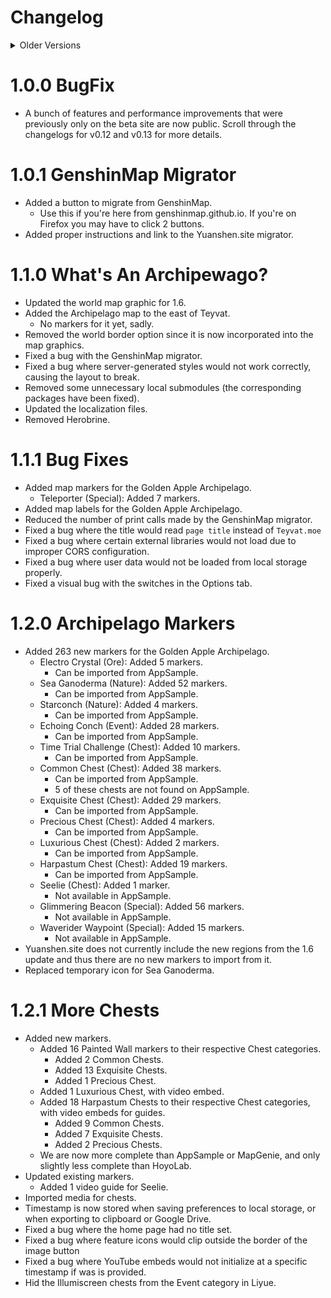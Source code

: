 # Changelog

<details>
<summary>Older Versions</summary>
<br>

# 0.2.0 React Rework

First major release of the rework, featuring a new interface developed in React.

-   Most resource types unavailable as markers currently.

# 0.2.1

-   Renamed Plants/Animals because the label was too long.
-   Added exporters for revised and legacy data.
-   Fixed bug where local storage data was being stored improperly.
-   Added data for Shrines.

# 0.2.2

-   Fixed issue with exporter switching latitude and longitude.

# 0.3.0 Localization Support

-   Implemented localization support for interface and all features and routes.
-   Marking now displays the timestamp on the popup.
-   Revised editor popup to a form.
-   Various bug fixes I think.
-   Feature data:
    -   @Lapis256: Added Mondstadt and Liyue Statues of the Seven.
    -   @MasterEric: Added Wei, and stubs for Geo Sigils and Crates.
    -   @MasterEric: Imported most chest data from Yuanshen.site.

# 0.4.0 Summary Tab

-   Added 'respawn' parameter to feature data JSON to track respawn time.
-   Added new Summary subtab under the About tab.
    -   This tab displays a progress bar for all features which are currently displayed and have at least one marker complete.
    -   It includes an options menu, allowing users to pan to a random uncompleted marker, clear all markers of the feature, or clear the markers which are expired (if the respawn time is configured for that feature).
-   Added missing localization for popups.

# 0.4.5 Data Importer

-   Reimplemented popups on routes.
-   Reworked the Preferences handling.
    -   Before this point I've been kinda dumb and making breaking changes to the data format without updating the vesrion, mostly assuming nobody uses the app. This updates locks in GenshinMap Data Version 1. Any future changes to the structure of the DEFAULT_MAP_PREFERENCES must now require updating DataImport.
-   Added new data importer. You can now transfer data by exporting a string and importing it.
-   Added legacy data importer. You can now transfer data from Yuanshen.site, including chest data!
    -   If you were using GenshinMap before the rework, press the Export Legacy Data button, copy that, then paste into the Import Legacy Data dialog.
-   Added data migration. If the data format used by the app has changed, it will be imported.
    -   If there is an error during this process, a value will be stored in local storage. Recovery functions can be added later as needed.
-   New features (currently empty):
    -   mondstadtLuminescentSpine
    -   liyueLuminescentSpine
    -   mondstadtCrystalCore
    -   liyueCrystalCore
    -   liyueBambooShoot
    -   liyueGoldenLoach
-   Renamed Wei to [Unusual Hilichurl](https://genshin.mihoyo.com/en/news/detail/6526).

# 0.4.10

-   Added world border graphic.
    -   The boundaries were drawn by hand so they may be slightly off, but not enough to matter.
    -   Added option to disable world border graphic.
-   Added world region labels for Mondstadt.
    -   Liyue labels in progress.
    -   Added option to disable world region labels.
-   Reworked the editor submission; the data is now put into your clipboard, and you have to paste it in.
    -   This is done to prevent a 411 error. There are limits to URL lengths but not to clipboard size (AFAIK).
-   Reworked translator rendering to allow simple, safe HTML from some keys.
-   Simplified the Help menu's text to include only one contribution link, and bolded it.
-   Re-enabled Wei (Mondstadt) in the Feature view.
-   Reworked the world map graphic generator to be much faster and create smaller images.
    -   Replaced the current world map graphic in `public/tiles`.
-   Added a WebP check to the Leaflet map, allowing for use of performant web images.
-   Added new world features (seeking contributions!):
    -   Magical Crystal Chunk (Mondstadt Ore)
    -   Magical Crystal Chunk (Liyue Ore)
    -   Loach Pearl (Liyue Nature)
    -   Bamboo Shoot (Liyue Nature)
-   Map contributions:
    -   @MasterEric: Added several Magical Crystal Chunk locations for Mondstadt and Liyue.
-   Fixed the Bishu Plain Liyue Statue of the Seven rendering off the map.
-   Fixed a bug where the Submit Editor Data form had missing text in the dropdowns.
-   Fixed bug where panning far enough could display parallel universes.
-   Fixed ESLint issues preventing the map from building.

# 0.5.0 Teleporters and Chest Data

-   Imported Liyue chest data from yuanshen.site, mostly manually.

-   Added region labels for Liyue.

-   Added new features:

    -   Viewpoints (Mondstadt Special)
    -   Viewpoints (Liyue Special)

-   Added markers and revised existing markers for various features:

    -   @MasterEric: Mondstadt Teleporters
    -   @MasterEric: Mondstadt Domains
    -   @MasterEric: Mondstadt Luxurious Chests (full review with descriptions)
    -   @MasterEric: Mondstadt Viewpoints
    -   @MasterEric: Liyue Teleporters
    -   @MasterEric: Liyue Domains
    -   @MasterEric: Liyue Viewpoints
    -   @MasterEric: Liyue Luxurious Chests (full review with descriptions)
    -   @WenshiTakahashi: Liyue Common Chest

-   Added various routes:

    -   @birth23: Liyue Artifact Route

-   Added pictures for various features:

    -   @MasterEric: Mondstadt Statues
    -   @MasterEric: Mondstadt Teleporters
    -   @MasterEric: Mondstadt Viewpoints
    -   @MasterEric: Liyue Statues
    -   @MasterEric: Liyue Teleporters
    -   @MasterEric: Liyue Viewpoints
    -   Genshin Impact Wiki: Mondstadt Domains
    -   Genshin Impact Wiki: Liyue Domains
    -   @MasterEric and bbs.mihoyo.com: Mondstadt Luxurious Chests
    -   @MasterEric and bbs.mihoyo.com: Liyue Luxurious Chests
    -   @WenshiTakahashi: Liyue Common Chest

-   Replaced all JPG images with PNGs.

-   Removed file extensions from popup images in data files; PNG or WebP will be selected accordingly.

-   Added WebP versions of all images for web performance.

    -   Sadly despite living in 2020 we still have to go in and add WebP handlers to every place images are referenced and include fallbacks and detection code, turning every image tag into a mess of spaghetti code.

-   Optimized all filter and comment images using PNGQuant for better web performance.

-   Fixed a bug where region labels could prevent clicking a marker.

# 0.5.1 v1.1 Markers

-   Added markers for all 5 world bosses and 3 weekly bosses.
-   Revised world border to add the Golden House.
-   Added new options to show/hide features or routes while the editor is enabled.
    -   Turn this on to hide clutter while mapping, and turn it off to use markers as a reference.
-   Fixed issue where route vertexes could not be dragged properly.
-   Added new features:
    -   Childe (Liyue Boss)
-   Added new markers and revised existing markers for the following features:
    -   @MasterEric: Unusual Hilichurl (Wei) Mondstadt (Credit to [DoubleSwrd](https://www.youtube.com/watch?v=Vs5IY1C0iwQ))
        -   Total of 7 markers
    -   @MasterEric: Unusual Hilichurl (Wei) Liyue (Credit to [DoubleSwrd](https://www.youtube.com/watch?v=Vs5IY1C0iwQ))
        -   Total of 12 markers
    -   @MasterEric: Loach Pearl (Liyue) (Credit to [Juzzex](https://www.youtube.com/watch?v=4orUPwiOuaM&t=23s))
        -   Total of 12 markers
    -   @MasterEric: Bamboo Shoot (Liyue) (Credit to [taka gg](https://www.youtube.com/watch?v=DSp3IC6lQDw))
        -   Total of 12 markers
-   Added new routes:
    -   @MasterEric: Loach Pearls (Liyue Nature)
    -   @MasterEric: Bamboo Shoots (Liyue Nature)
-   Added pictures for various features:
    -   @MasterEric and DoubleSwrd: Unusual Hilichurl (Wei) Mondstadt
    -   @MasterEric and DoubleSwrd: Unusual Hilichurl (Wei) Liyue
    -   @MasterEric: Loach Pearl (Liyue)

# 0.6.0 Redux Rework

-   Reworked state to use React Redux to improve major performance issues.
    -   The implementation might not be the best since this is my first project using it, but it's definitely a great learning experience.
    -   Seriously that was a big rework, it was like the code equivalent of your basement flooding and having to renovate the entire thing.
    -   But it's also the code equivalent of putting a sauna in your basement.
-   Reworked preferences handling to use Redux.
    -   This updates locks in GenshinMap Data Version 2. Previous versions must be migrated to this one; any future breaking changes (structural changes count, addition of new options does not since defaults will be loaded) require creating a new version.
    -   Users won't have to do anything, as migration can be done from local storage.
-   Images in the Feature and Route menus now use an intelligent Image component, with lazy loading and placeholder support, for improved page performance.
-   Moved attribution element so it is never hidden.
-   The Summary feature menu will now close when you click an option.
-   Marker background is no longer handled by a shadow. This makes markers that are closer together look cleaner (the markers don't overlap).
-   Fixed rendering of route arrows to be browser compatible.
-   Will no longer display feature/route categories that contain no elements.
-   Will redirect the user to a different feature/route category if they switch tabs or regions and the current category would be empty.
-   Revised existing markers:
    -   Removed 2 redundant Wei locations in Liyue (2 markers at same spot)

# 0.6.1 Meteorite Shards

-   Fixed localization not using the proper files.

-   Disabled service worker for now.

-   Memoized many components (as long as their inputs don't change, they don't need to be rerendered).

-   Added the new "Event" category for limited time event items.

-   Added schema validation to disallow duplicate markers.

-   Added respawn times for the following items:

    -   3 minutes = 180 seconds
        -   Anemo Hypostasis (Mondstadt Boss)
        -   Cryo Regisvine (Mondstadt Boss)
        -   Electro Hypostasis (Mondstadt Boss)
        -   Geo Hypostasis (Liyue Boss)
        -   Oceanid (Liyue Boss)
        -   Pyro Regisvine (Liyue Boss)
    -   12 hours = 43,200 seconds
        -   Unusual Hilichurl (Wei) (Liyue Monster)
        -   Unusual Hilichurl (Wei) (Mondstadt Monster)
    -   24 hours = 86,400 seconds
        -   Abyss Mage (Liyue Monster)
        -   Abyss Mage (Mondstadt Monster)
        -   Fatui Electro Cicin Mage (Liyue Monster)
        -   Fatui Electro Cicin Mage (Mondstadt Monster)
        -   Fatui Pyro Agent (Liyue Monster)
        -   Fatui Skirmisher (Liyue Monster)
        -   Fatui Skirmisher (Mondstadt Monster)
        -   Fowl (Liyue Nature)
        -   Fowl (Mondstadt Nature)
        -   Geovishap Hatchling (Liyue Monster)
        -   Hilichurl (Liyue Monster)
        -   Hilichurl (Mondstadt Monster)
        -   Hilichurl Shooter (Liyue Monster)
        -   Hilichurl Shooter (Mondstadt Monster)
        -   Mitachurl (Liyue Monster)
        -   Mitachurl (Mondstadt Monster)
        -   Raw Meat (Liyue Nature)
        -   Raw Meat (Mondstadt Nature)
        -   Ruin Guard (Liyue Monster)
        -   Ruin Guard (Mondstadt Monster)
        -   Ruin Hunter (Liyue Monster)
        -   Samachurl (Liyue Monster)
        -   Samachurl (Mondstadt Monster)
        -   Slime (Liyue Monster)
        -   Slime (Mondstadt Monster)
        -   Stonehide Lawachurl (Liyue Monster)
        -   Treasure Hoarder (Liyue Monster)
        -   Whopperflower (Liyue Monster)
        -   Whopperflower (Mondstadt Monster)
    -   48 hours = 172,800 seconds
        -   Bamboo Shoot (Liyue Nature)
        -   Calla Lily (Mondstadt Nature)
        -   Cecilia (Mondstadt Nature)
        -   Dandelion Seed (Mondstadt Nature)
        -   Electro Crystal (Liyue Ore)
        -   Electro Crystal (Mondstadt Ore)
        -   Flaming Flower Stamen (Liyue Nature)
        -   Flaming Flower Stamen (Mondstadt Nature)
        -   Glaze Lily (Liyue Nature)
        -   Horsetail (Liyue Nature)
        -   Jueyun Chili (Liyue Nature)
        -   Loach Pearl (Liyue Nature)
        -   Lotus Head (Liyue Nature)
        -   Mist Flower Corolla (Liyue Nature)
        -   Mist Flower Corolla (Mondstadt Nature)
        -   Noctilucous Jade (Liyue Ore)
        -   Philanemo Mushroom (Mondstadt Nature)
        -   Qingxin (Liyue Nature)
        -   Silk Flower (Liyue Nature)
        -   Small Lamp Grass (Mondstadt Nature)
        -   Snapdragon (Liyue Nature)
        -   Snapdragon (Mondstadt Nature)
        -   Starconch (Liyue Nature)
        -   Valberry (Mondstadt Nature)
        -   Violetgrass (Liyue Nature)
        -   White Iron Chunk (Liyue Ore)
        -   White Iron Chunk (Mondstadt Ore)
        -   Windwheel Aster (Mondstadt Nature)
        -   Wolfhook (Mondstadt Nature)
    -   72 hours = 259,200 seconds
        -   Crystal Chunk (Liyue Ore)
        -   Crystal Chunk (Mondstadt Ore)
        -   Magical Crystal Chunk (Liyue Ore)
        -   Magical Crystal Chunk (Mondstadt Ore)

-   Added new features:

    -   @MasterEric: Meteorite Shards (Mondstadt Event) (41 total markers) (Credit to Shukaaa and Lyralei13 on Reddit for locations)
    -   @MasterEric: Meteorite Shards (Liyue Event) (77 total markers) (Credit to Shukaaa and Lyralei13 on Reddit for locations)

-   Added new routes:

    -   @MasterEric: Meteorite Shards (Mondstadt Event) (2 total routes)
    -   @MasterEric: Meteorite Shards (Liyue Event) (4 total routes)

-   Added images for features:
    -   @MasterEric: Wolfhook (Mondstadt Nature) (30 total images)
    -   @MasterEric: Meteorite Shards (Mondstadt Event) (41 total images)
    -   @MasterEric: Meteorite Shards (Liyue Event) (77 total images)

# 0.6.2

-   Fixed major bug where site would not load for new users.
-   Fixed duplicate markers for the following features:
    -   Challenges (Liyue)
    -   Seelies (Liyue)

# 0.7.0 Imgur Uploader

-   Added image uploader to Editor tool.
    -   The Image field takes a URL; you can also click or drag to upload an image; this will post the image on Imgur and insert the URL.
-   Reworked interface to be responsive for mobile devices.
    -   Added media queries to rearrange the layout for mobile devices, and tested in Chrome and Firefox using the Device Toolbar / Responsive Design Mode. If you have any suggestions or improvements to improve layout on smaller devices (rearranging the interface based on screen size is an option), please submit an issue.
-   Added header with logo to the controls view.

# 0.7.1

-   Fixed a bug with the rendering of markers.
-   Performance and security improvements.
    -   Tested the page with the following tools and implemented changes as suggested:
        -   Chrome Lighthouse (<https://developers.google.com/web/tools/lighthouse>)
        -   Mozilla Observatory (<https://observatory.mozilla.org/>)
        -   SecurityHeaders.com (<https://securityheaders.com/>)
        -   <https://www.whatismyip.org/website-reviewer/>
    -   Added several alt tags to images.
    -   Added Content Security policy header to prevent XSS attacks.

# 0.8.0 YouTube Embed Support

-   Rename Image in Editor to Media.
    -   This triggered a breaking change to how editor data was stored, triggering a Preferences version update to GM_003.
    -   Added migration for GM_003.
-   Added support for YouTube embeds in popups.
    -   By using a YouTube URL instead of an image, you can display a tutorial video instead of a picture.
-   Added a language override to the Options menu, defaulting to whatever your browser reports.
-   Added a hover tooltip explaining the Media field.
-   Redid localization.
    -   Localization services are now hosted through POEditor.
    -   Reorganized the i18n keys.
    -   Rewrote the i18n `README.md` file to match the changes to the i18n file.
-   Fixed a bug where dropdown selectors would display a console error.
-   Added validation for popup Media.
-   Added an additional region for Dragonspine internally, currently hidden.
    -   For ease of browsing, features and routes in Dragonspine will be in their own region.
-   With this update, the repository will be switching the displayed branch for users from gh-pages-legacy to gh-pages, as it is considered feature complete for the purposes of early testing.

# 0.8.1

-   Fixed a bug where the Region tabs were not visible.
-   Fixed a bug where all languages displayed as English.
-   Fixed a bug where embeds would not load due to the content security policy.
-   Fixed a bug where popups would not render at the correct width.

# 0.8.2

-   Added region tab buttons to the small screen view.
-   Added media for the following features:
    -   @MasterEric: Anemoculus
        -   Video guides for most markers by Jasilo
        -   Screenshots for remaining markers by @MasterEric
    -   @MasterEric: Geoculus
        -   Video guides for all markers by: Jasilo, Ultima Kira, Jonooit, dslockhart, HardcoreTeam
    -   @MasterEric: Statues (Mondstadt)
        -   Screenshots by @MasterEric had bad URLs.
    -   @MasterEric: Shrines (Liyue)
        -   Existing images weren't being referenced.
-   Markers now always appear above the world border and region labels.
-   Fixed a bug where the Region tabs were not visible on larger resolutions.
-   Fixed a bug which caused the legacy importer to not load data properly, or to crash the app.
-   Fixed a bug where the page would not update the export dialog until the page is refreshed.
-   Fixed a bug where the Language dropdown would display as blank rather than the current language.

# 0.8.3 French and Russian

-   Added translations for French and Russian. Thanks to the following POEditor users for contributing:
    -   French: Joshua, kevin, Lapis128.256
    -   Russian: iDevi, Rin, Juila, SnK
-   [Legacy site has been rehosted and is available here.](https://genshinmap.github.io/legacy)
    -   It is highly recommended that you simply report any issues you have, rather than sticking with the "legacy" site, which will NOT receive any maintenance or new markers.
-   Added error status messages to the import popups to help users diagnose issues more easily.
-   Fixed a bug which caused the clipboard to not be populated on Google Chrome when submitting editor data.
-   Fixed a bug where Editor field performance would dip if the user had a lot of markers.
-   Fixed a bug where importing legacy data containing invalid keys would break completely. Now, the invalid keys will be ignored.
-   Fixed a bug where browsers which did not support Object.fromEntries would crash.

# 0.8.4

-   Improved mapping for features
    -   @MasterEric: Added titles to most of the 1800 or so markers that were missing them (only ids, but allows for easy identification).
    -   @MasterEric: Mapped Magical Crystal Chunks (Mondstadt) with 18 total locations, with screenshots.
    -   @MasterEric: Mapped 3 Common Chest (Mondstadt) locations, with screenshots.
    -   @MasterEric: Mapped 2 Exquisite Chest (Mondstadt) locations, with screenshots.
    -   @MasterEric: Mapped 1 Dandy (Liyue) location, with screenshot.
    -   @MasterEric: Removed 1 offscreen marker from Whopperflower (Liyue).
    -   @crisrufo: Mapped 1 Common Chest (Mondstadt).
    -   @specklet: Mapped 16 + 1 Common Chest (Mondstadt) locations, with screenshots.
    -   @sgtoutlaw: Mapped 1 Fatui Skirmisher (Liyue) with screenshot.
    -   @sgtoutlaw: Mapped 2 Whopperflower (Liyue).
    -   @1Devi: Mapped 1 Precious Chest (Liyue) with screenshot.
    -   @FilthyCrimeBoi: Mapped 75 Raw Meat (Mondstadt) locations.
    -   @Makishimu120: Mapped 1 Common Chest (Liyue) with screenshot.
-   Removed first issue message as it was just kinda annoying.
-   Renamed Wei to Unusual Hilichurl, and updated its icon.
-   Added app version display at the top of the options menu. Pulls from package.json.
-   Added some icons for upcoming types for 1.2, courtesy of HoneyHunterWorld.
-   Developed make_media_local.py script to make importing markers easier.
-   New localization strings:
    -   options-subtitle-format: Displays the application version at the top of the options menu.
-   Removed legacy site from subpath (as added in v0.8.3) because I couldn't get it working alongside the new one.
-   Fixed a bug where CSP prevented manifest.json from loading on Chrome.
-   Fixed all instances of Hilichurl to read Hilichurl instead (only 1 'L').
    -   This required a data storage migration.
-   Fixed a bug where Editor GitHub submissions did not include the Editor label.
-   Fixed a bug with a missing translation key.

## 0.8.5 has been skipped and relevant feature mapping locations were added in 0.9.0.

# 0.9.0 Dragonspine and Map Rework and Indonesian

-   Displayed region for Dragonspine.
    -   Once 1.2 releases on December 23rd, submissions for Dragonspine (any feature in any category, preferably with screenshots) will be accepted and greatly appreciated.
-   Added preliminary map graphic for Dragonspine, coming in version 1.2.
    -   Source: <https://genshin.mihoyo.com/en/news/detail/7398>
    -   This map will be updated once the full update releases.
-   Added full Indonesian translation for interface, as provided by dogeregod via the POEditor project.
-   Revamped the core map rendering.
    -   Users can now zoom closer while using less bandwidth on map graphics.
        -   This feature involves auto-scaling tiles at higher zoom levels, but that was being done anyway.
    -   Updated react-leaflet and react-leaflet-markercluster to version 3.
-   Mapped 126 total feature markers:
    -   @MasterEric: Mapped 1 Precious Chest (Liyue Chest) location, with screenshot.
    -   @MasterEric: Mapped 2 Magical Crystal Chunk (Liyue Ore) locations, with screenshots.
    -   @MasterEric: Mapped 5 Crystal Chunk (Liyue Ore) locations, with screenshots.
    -   @sgtoutlaw: Mapped 4 Apple (Mondstadt Nature) locations, with screenshots.
    -   @sgtoutlaw: Mapped 4 Berry (Mondstadt Nature) locations.
    -   @sgtoutlaw: Mapped 1 Bird Egg (Mondstadt Nature) locations.
    -   @sgtoutlaw: Mapped 5 Matsusake (Mondstadt Nature) locations.
    -   @sgtoutlaw: Mapped 22 Mint (Mondstadt Nature) locations.
    -   @sgtoutlaw: Mapped 26 Pinecone (Mondstadt Nature) locations.
    -   @sgtoutlaw: Mapped 13 Sunsettia (Mondstadt Nature) locations.
    -   @sgtoutlaw: Mapped 29 Sweet Flower (Mondstadt Nature) locations.
    -   @Venryn: Mapped 3 Common Chest (Liyue Chest) locations, with screenshots.
    -   @Tatsugi: Mapped 1 Exquisite Chest (Liyue Chest) locations, with screenshots.
    -   @birth23: Mapped 9 Geo Sigil (Liyue Chest) locations, with screenshots.
    -   @Makushimu120: Mapped 1 Crate (Liyue Chest) location, with screenshot.
-   Renamed Matsusake to Matsu**t**ake.
    -   This required a data storage migration to GM_005.
-   Disabled the following features. The data will remain, and can be re-enabled if there is a rerun.
    -   (In the event we want to reduce the space the app takes, we can archive the comment images to another project and re-add them later.)
    -   Meteorite Shards (Mondstadt Event)
    -   Meteorite Shards (Liyue Event)
-   Invalid feature data now only displays a warning in the console, rather than crashing the app.
-   The Marker IDs will now be used if a popup specifies no title.
    -   Removed marker IDs from ~1800 markers where it was added manually in v0.8.4.
-   Added new icons for the following features, courtesy of Honey Hunter World
    -   Sunsettia
    -   Bamboo Shoot
    -   Butterfly Wings
    -   Magical Crystal Chunk
    -   Plaustrite Shard (UPCOMING)
    -   Sweet Flower
-   Note that the next major update will not be 1.0, but 0.10.0.

# 0.9.1: Material UI Rework and Code Cleanup

-   Added an option to display marked feature progress in the Summary tab even when they are hidden on the map.
-   If marked feature progress is displayed in the Summary tab when the feature is hidden on the map, there is now an option to Show that feature in the menu, where the 'Hide Feature' option was.
-   Added new localization strings:
    map-summary-menu-show-feature: Label for the option to display marked feature progress in the Summary tab even when they are hidden on the map.
-   Replaced many UI components with Material UI (with help from @inform880)
    -   Added an internal Theme.
    -   Replaced text boxes and text fields in the Editor view and popups.
    -   Replaced buttons in Options menu.
    -   Replaced switches in the Options menu.
-   Restructured code to use absolute file paths for imports, and rearranged directory structure.
-   Improved JavaDocs for many files.
-   Removed extraneous packages:
    -   @react-hook/media-query
    -   form-data
    -   gh-pages
    -   localized-strings
    -   react-leaflet-draw
    -   react-placeholder
    -   redux-thunk
    -   salesman.js
    -   react-switch

# 0.9.2: Error Handling, Continued Material UI Rework

-   Added a new page which displays when the page experiences a crash, allowing users to submit a crash report to GitHub.
-   Replaced dropdowns and sliders with Material UI equivalents.
-   Reworked map to fix the editor after the changes in v0.9.0.
-   @inform880: Replaced import, export, and clear data popups, as well as submit and clear editor data popups, with Material UI modals.
-   Reworked the following areas to use Material UI styling, layouts, and components:
    -   @inform880: Import Data Popup
    -   @inform880: Export Data Popup
    -   @inform880: Clear Data Popup
    -   @inform880: Submit Editor Data Popup
    -   @inform880: Clear Editor Data Popup
    -   @MasterEric: Options Tab
    -   @MasterEric: Help Tab
    -   @MasterEric: Editor Help Tab
    -   @MasterEric: Editor Tab
-   Added new localization strings:
    -   popup-import-hint: Placeholder text on the input box in the Import Data popup.
    -   error-handler-flavor: <https://www.youtube.com/watch?v=2EwbLyG5nQI>
    -   error-handler-message: The message on the Error screen informing the user the app has crashed.
    -   error-handler-instruction: The message on the Error screen instructing the user to submit the crash report to GitHub.
    -   error-handler-submit: Submit to GitHub button
    -   editor-media-url-label: Label for text box for Media URL in Editor tab.
    -   editor-media-url-help: Help text for text box for Media URL in Editor tab.
    -   editor-title-label: Label for the text box for Popup Title in the Editor tab.
    -   editor-content-label: Label for the text box for Popup Content in the Editor tab.
    -   editor-delete-tooltip: Tooltip for the Delete button on markers and routes.
    -   editor-highlight-tooltip: Tooltip for the Highlight button on markers and routes.
-   Removed localization strings:
    -   editor-elements-media
    -   editor-elements-media-placeholder
    -   editor-elements-media-tooltip
    -   editor-elements-title
    -   editor-elements-title-placeholder
    -   editor-elements-content
    -   editor-elements-content-placeholder
-   Removed extraneous packages
    -   @material-ui/styles (included in @material-ui/core)
    -   react-leaflet-editable
    -   react-select-oss
    -   reactjs-popup
    -   rc-slider

# 0.9.3: Dragonspine

-   Updated map graphics using assets extracted from Genshin Impact v1.2.
-   Revised the world border to accomodate Dragonspine.
-   Reworked marker icons.
    -   Improved several existing marker icons to increase image quality.
    -   Added new marker icons for certain elements.
-   Editor controls now display 'Cancel' while drawing is active.
    -   Also displays a 'Done' button while drawing routes.
-   Added 6 new region labels for Dragonspine.
    -   Tagged all labels with a region name, will eventually add a feature to filter them.
-   Added the following markers:
    -   @MasterEric: Mapped 1 Teleporter (Mondstadt) location, with screenshot.
    -   @MasterEric: Mapped 10 Teleporter (Dragonspine) locations, with screenshots.
    -   @MasterEric: Mapped 1 Domain (Dragonspine) location, with screenshot.
    -   @MasterEric: Mapped 1 Statue of the Seven (Dragonspine) location, with screenshot.
-   Reworked the following areas to use Material UI styling, layouts, and components:
    -   @MasterEric: Summary Tab
    -   @MasterEric: Controls Tabs
    -   @MasterEric: Editor Controls
-   Added new localization strings:
    -   map-editor-done-tooltip: Tooltip which displays when hovering over the 'Done' button in the map controls on the left.
    -   map-editor-cancel-tooltip: Tooltip which displays when hovering over the 'Cancel' button in the map controls on the left.
    -   map-editor-marker-tooltip: Tooltip which displays when hovering over the 'Marker' button in the map controls on the left.
    -   map-editor-route-tooltip: Tooltip which displays when hovering over the 'Route' button in the map controls on the left.
-   Reworked editor data in localization; existing localization for these elements will be invalidated:
    -   map-editor-help-content-a: Text which displays in the Editor Help menu.
    -   map-editor-help-content-b: Text which displays in the Editor Help menu.
    -   map-editor-help-content-c: Text which displays in the Editor Help menu.
    -   map-editor-help-content-d: Text which displays in the Editor Help menu.
    -   map-editor-help-content-e: Text which displays in the Editor Help menu.
    -   map-editor-help-content-f: Text which displays in the Editor Help menu.
-   Fixed a bug where routes could not be deleted.
-   Fixed a bug where clicking the editor controls would pass through to click the map, causing accidental marker and route placement.
-   Fixed a bug where editor controls would not clean up incomplete routes after cancelling.

# 0.9.4 Crimson Agate

-   Added the following markers:
    -   @MasterEric and @maciejpk: Mapped 79 Crimson Agate, 58 of which have a screenshot or video.
-   The following feature types now display by default to new users:
    -   Crimson Agate (Dragonspine)
    -   Domains (Dragonspine)
    -   Teleporters (Dragonspine)
    -   Statues of the Seven (Dragonspine)
-   Tweaked a Dragonspine teleporter to be more accurate.
-   Fixed a bug where progress bars in the Summary tab were always displaying 0%.

# 0.9.5 Tab Rework and Bug Fixes

-   Redid Map Controls tabs to use icons with tooltips, rather than text.
    -   This should help display on smaller screens and in languages with longer text.
-   Moved the Help and Summary subtabs into their own tabs, then removed the About tab.
    -   This should make navigating easier.
-   Redid region buttons to use CSS styling rather than images.
    -   Uses element vector images created by /u/SnooDogs3804 on Reddit.
    -   This replaces 64 PNG images with 8 SVGs!
-   Updated language strings from POEditor, including partial translations for Japanese and German
    -   Strings are still missing for new strings, or outdated for others (mainly the Editor Tab help text). Please contribute if you can!
-   Fixed a bug where `Mt. Aozang` was misspelled as `Mt. Aiozag`.
-   Fixed a bug where the North Qingyun Peak teleporter had the wrong position.
-   Fixed a bug where many Crimson Agate images would not display (wrong image format).
-   Fixed a bug where invisible region tabs blocked clicking the map.
-   Fixed a bug where the animation on region tabs would not play when the map controls closed.
-   Fixed a bug where switching language would cause buttons to not update language until interacted with.
-   Fixed a bug where switching languages would not cause Feature and Route buttons to update.

# 0.9.6 Map Clustering Rework, Material UI Cleanup

-   Redid several UI elements to use Material UI for styling.
    -   Redid open/close banner to use CSS and SVG icons instead of ugly PNGs.
    -   Redid main controls panel to use Material UI for styling.
    -   Redid Region button container (on the left).
    -   The only element of the UI not using Material styling is the Category buttons.
-   Redid the "small mode" close and region buttons to use the new UI elements.
-   Marker clusters now display other other marker types.
-   Marker clusters now display individual markers on click, at any zoom level.
-   Marker graphics have been revamped to use SVGs in all cases.
-   Markers now recluster when zooming in.
-   Markers now decluster to their original positions, rather than a generic circle.
-   Fixed a bug where markers listed in the editor Elements tab would start at the 0th index.
-   Fixed a bug where popup titles and content would display as `[object Object]`

# [ALPHA] 0.10.0 Marker Data Format Rework

-   Marker data is now stored in a new format which will make the importing of new features easier.
    -   TODO: Old completion data currently is not migrated, it's just sitting hidden in the user's data. Add functionality to migrate by IDs.
    -   Some markers are still being stored in the old format.
-   Popups for features stored in the new format now display a switch to enable/disable completed status, as an alternative to double clicking the marker.
-   Migrated the following features to the new marker data format:
    -   Andrius (Mondstadt): Migrated 1 marker.
    -   Anemo Hypostasis (Mondstadt): Migrated 1 marker.
    -   Anemoculus (Mondstadt): Migrated 65 markers, and added import IDs for Yuanshen.site.
    -   Apple (Mondstadt): Migrated 4 markers, and added import IDs for Yuanshen.site.
    -   Childe (Liyue): Migrated 1 marker.
    -   Crimson Agate (Dragonspine): Migrated 79 markers, and added import IDs for Yuanshen.site. (This took absurdly long.)
    -   Cryo Regisvine (Mondstadt): Migrated 1 marker.
    -   Domain (Dragonspine): Migrated 1 marker.
    -   Domain (Liyue): Migrated 8 markers.
    -   Domain (Mondstadt): Migrated 8 markers.
    -   Dvalin (Mondstadt): Migrated 1 marker.
    -   Electro Hypostasis (Mondstadt): Migrated 1 marker.
    -   Geo Hypostasis (Liyue): Migrated 1 marker.
    -   Geoculus (Mondstadt): Migrated 131 markers, and added import IDs for Yuanshen.site.
    -   Oceanid (Liyue): Migrated 1 marker.
    -   Pyro Regisvine (Liyue): Migrated 1 marker.
    -   Statue (Dragonspine): Migrated 1 marker.
    -   Statue (Liyue): Migrated 5 markers.
    -   Statue (Mondstadt): Migrated 4 markers.
    -   Teleporter (Dragonspine): Migrated 10 markers.
    -   Teleporter (Liyue): Migrated 40 markers.
    -   Teleporter (Mondstadt): Migrated 22 markers.
    -   Viewpoint (Liyue): Migrated 17 markers.
    -   Viewpoint (Mondstadt): Migrated 10 markers.
-   Added new markers:
    -   Yuanshen.site: Imported 8 Apple (Mondstadt) locations.
    -   Yuanshen.site: Imported 14 Chilled Meat (Dragonspine) locations.
    -   Yuanshen.site: Imported 2 Crimson Agate (Dragonspine) locations (1 addition, 1 correction).
-   Modified data on popups:
    -   Yuanshen.site: Imported 80 Crimson Agate (Dragonspine) Chinese descriptions.
    -   Crimson Agate (Dragonspine): All markers now have text descriptions, YouTube embeds, and AppSample IDs (for future importing attempts).
-   Added a Close button to popups.
-   Removed the "Export Legacy Data" button.
-   Localization key modifications:
    -   New keys:
        -   map-popup-completed-label: Displayed on the popup next to the completed status switch.
        -   options-import-yuanshen: Displayed next to the button for "Import from Yuanshen.site" (previously Import Legacy Data)
        -   options-export-data: Import Data, previously "options-export-new"
        -   options-import-data: Export Data, previously "options-import-new"
        -   popup-import-data-content: Popup content when importing data.
        -   popup-import-yuanshen-content: Popup content when importing Yuanshen.site data.
    -   Removed keys:
        -   options-export-old
        -   options-import-old
        -   options-export-new
        -   options-import-new
        -   popup-import-old-content
        -   popup-import-new-content
-   Completed markers now display with a green highlight to distinguish them when opacity is 1.

# [ALPHA] 0.10.1 Yuanshen Import and Debug View

-   Added new map Debug view, which can be enabled in the Options. Currently only displays the coordinates at the cursor but more info can be implemented in the future.
-   Added a new description field for features and routes. This is a one or two sentence explanation of the feature or route.
    -   Like attribution, this will appear in the interface later at some point.
-   Created some new scripts to help with the process of importing data from Yuanshen.site.
-   Migrated 737 markers from the following features to the new marker data format:
    -   Abyss Mage (Liyue): Migrated 34 markers and added Yuanshen.site import IDs.
    -   Abyss Mage (Mondstadt): Migrated 7 markers and added Yuanshen.site import IDs.
    -   Berry (Mondstadt): Migrated 4 markers and added Yuanshen.site import IDs.
    -   Bamboo Shoot (Liyue): Migrated 12 markers and added Yuanshen.site import IDs.
    -   Crystal Chunk (Mondstadt): Migrated 46 markers and added Yuanshen.site import IDs.
    -   Fatui Electro Cicin Mage (Liyue): Migrated 10 markers and added Yuanshen.site import IDs.
    -   Magical Crystal Chunk (Mondstadt): Migrated 18 markers and added Yuanshen.site import IDs.
    -   Meteorite Shard (Liyue): Migrated 77 markers (NO YUANSHEN.SITE IDS).
    -   Meteorite Shard (Mondstadt): Migrated 41 markers (NO YUANSHEN.SITE IDS).
    -   Shrine (Liyue): Migrated 10 markers and added Yuanshen.site import IDs.
    -   Shrine (Mondstadt): Migrated 10 markers and added Yuanshen.site import IDs.
    -   White Iron Chunk (Mondstadt): Migrated 64 markers and added Yuanshen.site import IDs.
    -   Bird Egg (Mondstadt): Migrated 1 markers and added Yuanshen.site import IDs.
    -   Calla Lily (Mondstadt): Migrated 40 markers and added Yuanshen.site import IDs.
    -   Fatui Electro Cicin Mage (Liyue): Migrated 10 markers and added Yuanshen.site import IDs.
    -   Fatui Pyro Agent (Liyue): Migrated 8 markers and added Yuanshen.site import IDs.
    -   Fatui Skirmisher (Liyue): Migrated 21 markers and added Yuanshen.site import IDs.
    -   Geovishap Hatchling (Liyue): Migrated 15 markers and added Yuanshen.site import IDs.
    -   Ruin Guard (Liyue): Migrated 15 markers and added Yuanshen.site import IDs.
    -   Ruin Hunter (Liyue): Migrated 5 markers and added Yuanshen.site import IDs.
    -   Samachurl (Liyue): Migrated 1 marker and added Yuanshen.site import IDs.
    -   Slime (Liyue): Migrated 177 markers and added Yuanshen.site import IDs.
    -   Treasure Hoarder (Liyue): Migrated 53 markers and added Yuanshen.site import IDs.
    -   Unusual Hilichurl (Liyue): Migrated 10 markers and added Yuanshen.site import IDs.
    -   Whopperflower (Liyue): Migrated 48 markers and added Yuanshen.site import IDs.
-   Added 220 new markers:
    -   Yuanshen.site: Whopperflower (Liyue): Imported 12 locations.
    -   Yuanshen.site: Treasure Hoarder (Liyue): Imported 1 location.
    -   Yuanshen.site: Samachurl (Liyue): Imported 47 locations.
    -   Yuanshen.site: Slime (Liyue): Imported 3 locations
    -   Yuanshen.site: Abyss Mage (Dragonspine): Imported 4 location.
    -   Yuanshen.site: Abyss Mage (Liyue): Imported 1 location.
    -   Yuanshen.site: Abyss Mage (Mondstadt): Imported 1 location.
    -   Yuanshen.site: Bamboo Shoot (Liyue): Imported 8 locations.
    -   Yuanshen.site: Berry (Mondstadt): Imported 47 locations.
    -   Yuanshen.site: Bird Egg (Liyue): Imported 11 location.
    -   Yuanshen.site: Bird Egg (Mondstadt): Imported 2 location.
    -   Yuanshen.site: Calla Lily (Mondstadt): Imported 11 locations.
    -   Yuanshen.site: Fatui Skirmisher (Liyue): Imported 4 locations.
    -   Yuanshen.site: Geovishap Hatchling (Liyue): Imported 18 locations.
    -   Yuanshen.site: Samachurl (Liyue): Imported 47 locations.
    -   Yuanshen.site: White Iron Chunk (Mondstadt): Imported 3 locations.
-   Hid the following markers due to lack of data. Feel free to help if you can!
    -   Iron Chunk (Mondstadt)
    -   Iron Chunk (Liyue)
    -   Bird Egg (Liyue)
-   Localization of features:
    -   @MasterEric: Added 148 English descriptions to features.
    -   @alkmaar: Translated 31 Mondstadt features to Russian.
    -   @Likanion: Translated 27 Mondstadt nature features to Russian.
    -   @MasterEric: Copied Russian translations to 57 features.
-   Localization key changes:
    -   New keys:
        -   popup-export-data-content: The content of the "Export Data" box. Moved from `popup-export-new-content`.
        -   options-display-debug: Whether to display the Debug view.
        -   debug-title: The "DEBUG" text at the top of the Debug view.
        -   respawn-259200: Localized display for respawning 'every 3 days'. Will be used in a future interface.
        -   respawn-176800: Localized display for respawning 'every 2 days'. Will be used in a future interface.
        -   respawn-86400: Localized display for respawning 'every day'. Will be used in a future interface.
        -   respawn-43200: Localized display for respawning 'every 12 hours'. Will be used in a future interface.
        -   respawn-180: Localized display for respawning 'after 3 minutes'. Will be used in a future interface.
        -   respawn-boss: Localized display for respawning 'on monday at 4 am'. Will be used in a future interface.
        -   respawn-none: Localized display for respawning 'never'. Will be used in a future interface.
    -   Removed keys:
        -   popup-export-old-content
        -   popup-export-new-content
-   Markers can now be cleared while the Editor is enabled.
-   Fixed a bug where new version markers could not be double clicked to mark as completed.
-   Fixed several bugs with rendering of clustered markers.

# [ALPHA] 0.10.2 Permalinks, Notifications, and Imports

-   Added functionality to navigate to a marker via permalink.
-   Added a button to popups to copy the permalink.
-   Made the Completed switch smaller using an icon/tooltip to make space for the permalink button.
-   Added functionality to display notifications/toasts to the user.
-   Adjusted clustering on many markers.
-   Migrated 1,495 markers.
    -   Cecilia (Mondatadt): Migrated 37 markers, and added Yuanshen.site import IDs.
    -   Cor Lapis (Liyue): Migrated 104 markers, and added Yuanshen.site import IDs.
    -   Crystal Chunk (Liyue): Migrated 127 markers, and added Yuanshen.site import IDs.
    -   Dandelion Seed (Mondstadt): Migrated 47 markers, and added Yuanshen.site import IDs.
    -   Electro Crystal (Liyue): Migrated 5 markers, and added Yuanshen.site import IDs.
    -   Fatui Electro Cicin Mage (Mondstadt): Migrated 4 markers, and added Yuanshen.site import IDs.
    -   Fatui Skirmisher (Mondstadt): Migrated 5 markers, and added Yuanshen.site import IDs.
    -   Fish (Liyue): Migrated 9 markers, and added Yuanshen.site import IDs.
    -   Flaming Flower Stamen (Liyue): Migrated 4 markers, and added Yuanshen.site import IDs.
    -   Flaming Flower Stamen (Mondstadt): Migrated 12 markers, and added Yuanshen.site import IDs.
    -   Fowl (Liyue): Migrated 6 markers, and added Yuanshen.site import IDs.
    -   Fowl (Mondstadt): Migrated 9 markers, and added Yuanshen.site import IDs.
    -   Glaze Lily (Liyue): Migrated 35 markers, and added Yuanshen.site import IDs.
    -   Horsetail (Liyue): Migrated 25 markers, and added Yuanshen.site import IDs.
    -   Jueyun Chili (Liyue): Migrated 43 markers, and added Yuanshen.site import IDs.
    -   Loach Pearl (Liyue): Migrated 11 markers, and added Yuanshen.site import IDs.
    -   Lotus Head (Liyue): Migrated 50 markers, and added Yuanshen.site import IDs.
    -   Magical Crystal Chunk (Liyue): Migrated 6 markers, and added Yuanshen.site import IDs.
    -   Mint (Mondstadt): Migrated 22 markers, and added Yuanshen.site import IDs.
    -   Mist Flower Corolla (Liyue): Migrated 8 markers, and added Yuanshen.site import IDs.
    -   Mist Flower Corolla (Mondstadt): Migrated 4 markers, and added Yuanshen.site import IDs.
    -   Mitachurl (Liyue): Migrated 59 markers, and added Yuanshen.site import IDs.
    -   Mitachurl (Mondstadt): Migrated 22 markers, and added Yuanshen.site import IDs.
    -   Noctilucous Jade (Liyue): Migrated 46 markers, and added Yuanshen.site import IDs.
    -   Philanemo Mushroom (Mondstadt): Migrated 49 markers, and added Yuanshen.site import IDs.
    -   Pinecone (Mondstadt): Migrated 27 markers, and added Yuanshen.site import IDs.
    -   Qingxin (Liyue): Migrated 17 markers, and added Yuanshen.site import IDs.
    -   Raw Meat (Liyue): Migrated 12 markers, and added Yuanshen.site import IDs.
    -   Raw Meat (Mondstadt): Migrated 93 markers, and added Yuanshen.site import IDs.
    -   Ruin Guard (Mondstadt): Migrated 6 markers, and added Yuanshen.site import IDs.
    -   Silk Flower (Liyue): Migrated 15 markers, and added Yuanshen.site import IDs.
    -   Small Lamp Grass (Mondstadt): Migrated 75 markers, and added Yuanshen.site import IDs.
    -   Snapdragon (Liyue): Migrated 6 markers, and added Yuanshen.site import IDs.
    -   Snapdragon (Mondstadt): Migrated 7 markers, and added Yuanshen.site import IDs.
    -   Starconch (Liyue): Migrated 69 markers, and added Yuanshen.site import IDs.
    -   Sunsettia (Mondstadt): Migrated 13 markers, and added Yuanshen.site import IDs.
    -   Sweet Flower (Mondstadt): Migrated 31 markers, and added Yuanshen.site import IDs.
    -   Unusual Hilichurl (Mondstadt): Migrated 6 markers, and added Yuanshen.site import IDs.
    -   Valberry (Mondstadt): Migrated 19 markers, and added Yuanshen.site import IDs.
    -   Violetgrass (Liyue): Migrated 121 markers, and added Yuanshen.site import IDs.
    -   White Iron Chunk (Liyue): Migrated 110 markers, and added Yuanshen.site import IDs.
    -   Whopperflower (Mondstadt): Migrated 21 markers, and added Yuanshen.site import IDs.
    -   Windwheel Aster (Mondstadt): Migrated 65 markers, and added Yuanshen.site import IDs.
    -   Wolfhook (Mondstadt): Migrated 33 markers, and added Yuanshen.site import IDs.
-   Imported 1,883 markers from Yuanshen.site:
    -   Apple (Liyue): Imported 5 new markers.
    -   Berry (Dragonspine): Imported 1 new markers.
    -   Berry (Liyue): Imported 18 new markers.
    -   Carrot (Mondstadt): Imported 45 new markers.
    -   Cor Lapis (Liyue): Imported 9 new markers.
    -   Crab (Liyue): Imported 26 new markers.
    -   Crab (Mondstadt): Imported 63 new markers.
    -   Crystal Core (Dragonspine): Imported 31 new markers.
    -   Crystal Core (Liyue): Imported 41 new markers.
    -   Crystal Core (Mondstadt): Imported 62 new markers.
    -   Dandelion Seed (Mondstadt): Imported 3 new markers.
    -   Fatui Electro Cicin Mage (Dragonspine): Imported 5 new markers.
    -   Fatui Pyro Agent (Mondstadt): Imported 5 new markers.
    -   Fatui Skirmisher (Dragonspine): Imported 19 new markers.
    -   Fatui Skirmisher (Mondstadt): Imported 8 new markers.
    -   Flaming Flower Stamen (Liyue): Imported 18 new markers.
    -   Flaming Flower Stamen (Mondstadt): Imported 23 new markers.
    -   Fowl (Liyue): Imported 33 new markers.
    -   Fowl (Mondstadt): Imported 127 new markers.
    -   Frog (Liyue): Imported 10 new markers.
    -   Frog (Mondstadt): Imported 19 new markers.
    -   Lizard Tail (Liyue): Imported 6 new markers.
    -   Lizard Tail (Mondstadt): Imported 10 new markers.
    -   Loach Pearl (Liyue): Imported 9 new markers.
    -   Lotus Head (Liyue): Imported 12 new markers.
    -   Luminescent Spine (Liyue): Imported 24 new markers.
    -   Luminescent Spine (Mondstadt): Imported 45 new markers.
    -   Magical Crystal Chunk (Liyue): Imported 19 new markers.
    -   Mint (Mondstadt): Imported 180 new markers.
    -   Mist Flower Corolla (Liyue): Imported 36 new markers.
    -   Mist Flower Corolla (Mondstadt): Imported 11 new markers.
    -   Mitachurl (Dragonspine): Imported 14 new markers.
    -   Mitachurl (Liyue): Imported 3 new markers.
    -   Mitachurl (Mondstadt): Imported 4 new markers.
    -   Mushroom (Liyue): Imported 7 new markers.
    -   Mushroom (Mondstadt): Imported 135 new markers.
    -   Pinecone (Liyue): Imported 11 new markers.
    -   Pinecone (Mondstadt): Imported 178 new markers.
    -   Qingxin (Liyue): Imported 65 new markers.
    -   Radish (Mondstadt): Imported 15 new markers.
    -   Raw Meat (Liyue): Imported 85 new markers.
    -   Raw Meat (Mondstadt): Imported 82 new markers.
    -   Ruin Grader (Dragonspine): Imported 1 new markers.
    -   Samachurl (Dragonspine): Imported 1 new markers.
    -   Samachurl (Mondstadt): Imported 18 new markers.
    -   Slime (Dragonspine): Imported 9 new markers.
    -   Slime (Mondstadt): Imported 120 new markers.
    -   Small Lamp Grass (Mondstadt): Imported 7 new markers.
    -   Snapdragon (Liyue): Imported 25 new markers.
    -   Snapdragon (Mondstadt): Imported 16 new markers.
    -   Starconch (Liyue): Imported 7 new markers.
    -   Sunsettia (Liyue): Imported 16 new markers.
    -   Sweet Flower (Liyue): Imported 10 new markers.
    -   Sweet Flower (Mondstadt): Imported 100 new markers.
    -   Violetgrass (Liyue): Imported 11 new markers.
    -   White Iron Chunk (Liyue): Imported 1 new markers.
    -   Whopperflower (Dragonspine): Imported 16 new markers.
    -   Whopperflower (Mondstadt): Imported 2 new markers.
    -   Windwheel Aster (Mondstadt): Imported 1 new markers.
-   Hid the following markers due to lack of data. Feel free to help if you can!
    -   Carrot (Liyue)
    -   Radish (Liyue)
-   Localization key changes:
    -   New keys:
        -   map-popup-copy-permalink-label: Tooltip on the button to copy a permalink in a marker popup.
        -   notification-permalink-fail-id: Notification which displays when navigating via permalink fails due to an unknown ID.
        -   notification-permalink-feature: Notification which displays when navigating to a feature via permalink.
        -   notification-permalink-route: Notification which displays when navigating to a route via permalink.
-   Fixed a bug where the Completed switch's status would not match the state of the marker.
-   Fixed a bug where navigating via permalink would not display the feature if it was currently hidden.
-   Fixed a bug where opening of a popup when the category has no completed markers would cause a crash.

# [ALPHA] 0.10.3 Chest Imports and Route Migration

-   The v0.10.0 versions have been notated as ALPHA versions. Marker data is not currently migrated from older versions of the map which use different IDs for markers. Please test them to ensure proper functionality but be aware that there may be issues if you use these versions to store progress.
-   Map Debug View now includes a text field. Pasting a partial or full marker ID here will locate and navigate to it on the map.
-   Help menu now displays a count of markers and routes in the first paragraph.
-   Fixed a bug causing routes to not render properly.
-   Redid the map graphics to undo an optimization which lowered overall quality at higher zoom levels.
-   Fixed an issue where the map seams were visible on higher zoom levels.
-   JSON files (including I18N and features) have been replaced with JSONC files.
    -   JSONC is a format which is a variant of JSON, which allows for single-line and multi-line comments.
    -   Added a Webpack loader to handle converting these JSONC files to JSON objects.
-   Disabled features due to lack of data.
    -   Hilichurl (Mondstadt)
    -   Hilichurl Shooter (Mondstadt)
    -   Hilichurl Shooter (Liyue)
    -   Stonehide Lawachurl (Liyue)
    -   Fish (Mondstadt)
-   Migrated routes.
    -   Cecilia (Mondstadt)
    -   Loach Pearl (Liyue)
    -   Bamboo Shoot (Liyue)
    -   Hilichurl (Liyue)
    -   Artifacts (Liyue)
-   Migrated 1,441 markers.
    -   Matsutake (Mondstadt): Migrated 32 markers.
    -   Matsutake (Liyue): Migrated 9 markers.
    -   Hilichurl (Liyue): Migrated 2 markers.
    -   Common Chest (Mondstadt): Migrated 225 markers, and added Yuanshen.site import IDs.
    -   Exquisite Chest (Mondstadt): Migrated 202 markers, and added Yuanshen.site import IDs.
    -   Precious Chest (Mondstadt): Migrated 9 markers, and added Yuanshen.site import IDs.
    -   Luxurious Chest (Mondstadt): Migrated 9 markers, and added Yuanshen.site import IDs.
    -   Common Chest (Liyue): Migrated 535 markers, and added Yuanshen.site import IDs.
    -   Exquisite Chest (Liyue): Migrated 327 markers, and added Yuanshen.site import IDs.
    -   Precious Chest (Liyue): Migrated 70 markers, and added Yuanshen.site import IDs.
    -   Luxurious Chest (Liyue): Migrated 21 markers, and added Yuanshen.site import IDs.
-   Imported 307 new markers.
    -   Note: Many of these Common Chests are actually higher rarities, since they could not be sorted automatically.
    -   Common Chest (Mondstadt): Imported 41 new chests from Yuanshen.site.
    -   Common Chest (Dragonspine): Imported 226 new chests from Yuanshen.site.
    -   Common Chest (Liyue): Imported 40 new chests from Yuanshen.site.
-   Localization key changes:
    -   Modified keys:
        -   map-about-help-content-a: Now gives a general description of the app and a counter of markers and routes.

# [ALPHA] v0.10.4 Data Migration

-   Added user preferences migration to move user completion data to the new marker storage format.
    -   Completion from v0.9 was previously not visible in v0.10.
-   Fixed a bug where the map was using Spherical Mercator projection, causing distances farther from the origin to be skewed.
    -   Apparently the mapping library the site uses defaults to assuming you're displaying a map of Earth, and therefore calculates distances as thought the map were based on a sphere.
    -   This required making a script to realign all the points on the map. If any of them seem skewed, please make an issue requesting a correction.
-   Redid importer for Yuanshen.site to work with new marker storage format.
-   Update the Editor to place markers in MSFv2 format.
    -   Added Description field to Editor Submission.
-   Updated localization files:
    -   meta-page-title-full: Removed [BETA] tag to make the title more concise
    -   popup-submit-editor-data-description:

# 0.10.5 Finalized v0.10 Release

Here is a summary of major changes from v0.10.0-v0.10.4:

-   All Crimson Agates now have text descriptions and YouTube embeds.
-   Imported over 2,500 markers from Yuanshen.site, including chests from Dragonspine.
    -   Note that since Yuanshen.site does not distinguish between chest rarities by default, these still need to be sorted.
-   Markers submitted via the editor are now much easier to add to the main site.
-   Performed some of the backend work required to implement importers for AppSample and MapGenie.
-   Popups now display a switch to enable/disable completion status.
-   Added functionality to convey information to the user via "toast" notifications in the bottom-left corner.
-   Markers and routes can now be navigated to directly via hyperlink.
    -   The feature of the linked marker will be made visible if it isn't already.
    -   Popups now include a button to copy a hyperlink to the clipboard.
-   Added new Map Debug view (available to enable in the options) which displays the coordinates at the cursor.

# 0.10.6 Minor Bug Fixes

-   Fixed an issue that prevented the page from building properly.
-   Fixed an issue that caused the page from displaying as a blank white screen.

# 0.10.7 Changelog Tab and Translations

-   Added a changelog tab to display partial information from this document in the app.
-   Made improvements to error reporting.
    -   The GitHub crash reporter will now attempt to export the user's current preferences and add them to the issue template.
    -   The GitHub crash reporter will now apply a sourcemap to the stack trace, if available
        -   NOTE: Make sure that sourcemaps are available on Netlify. This may require a Webpack change.
    -   These changes should help in the task of replicating and resolving issues.
-   Localization changes:
    -   map-controls-tab-changelog: The name of the Changelog tab in the interface.
-   Imported translations as provided via GitHub:
    -   @Alkmaaar: Translated several Mondstadt features.
    -   @xRitax: Translated Andrius to Japanese.
    -   @luanvilarim: Translated many features to Portuguese.
-   Cleaned up and reformatted feature and route files.
-   Fixed some warnings which appeared in the browser console.
    -   The `MouseEvent.mozPressure is deprecated` issue cannot be resolved and should be ignored. See: <https://github.com/Leaflet/Leaflet/issues/3943>
-   Fixed a bug where, in certain languages, some features would display with blank names.

# 0.10.8 More Fixes

-   Editor data is now migrated to MSFv2.
    -   Incremented preferences version to GM_007.
-   Added localization strings:
    -   editor: The name of the Editor.
    -   message-editor-import-success: The popup which appears when importing Editor data.
    -   error-handler-component-message: The message displayed on the Component error handler, where {component} will be replaced with the translated name of the specific component which failed.
-   Fixed an issue where many markers had not had their images imported.
    -   This imports over 300 chest and other images from Yuanshen.site.
-   Hid AppSample and MapGenie importers (they are still in development).
-   Fixed a bug which caused a "can't use useLeafletContext() outside a MapContainer" error.
    -   Ported from NPM to Yarn to allow forcing dependency resolution.
    -   There's a bug which prevents upgrading to berry.
-   Fixed a bug where routes would change color when placed.
    -   This is part of an upcoming feature which will allow recoloring routes.
-   Even more improved error handling and reporting.
    -   Created a component error wrapper, currently applied to the Editor tab of the Map controls. If it crashes, only that part of the UI will display the error handler.
-   Fixed an issue where test markers appeared on the corners of the map.
-   Made additions and modifications to existing markers:
    -   @specklet: Added new images and descriptions for 13 chests around Stormbearer Point.

# 0.11.0 AppSample Migration and Editor QoL Features

-   Added the Sync Data tab, along with an AppSample importer.
    -   Currently supports Crimson Agates (IDs were added in v0.10.0), Anemoculus, and Geoculus, with more coming soon.
    -   Moved the Import Data and Export Data options to the Sync Data tab.
    -   To import from AppSample, navigate to the Sync Data tab and click Migrate from AppSample.
        -   Then, right click the link to create a bookmark to the JavaScript. Then, navigate to the AppSample website, run the bookmarklet, and the data should be added to your clipboard. You can then return to GenshinMap and paste the data to import.
        -   Bookmarklets are sadly the only means to access the user's stored data, since modern web browsers are designed specifically to prevent websites from running JavaScript on other pages for security reasons.
            -   If you're curious or concerned about security, you can read the original source code of the bookmarklets in `scripts/bookmarklets`.
-   Added additional functionality to the editor.
    -   Hold CTRL while playing markers to place additional markers. No more placing markers one at a time!
    -   Hold CTRL while clicking the end of a route to extend the route.
    -   Thanks to Seth Lutske for the help with implementing this.
-   Updated the map graphic for version 1.3.0.
    -   Updated the mountain behind Tianqiu Valley where the Primo Geovishap resides.
    -   Added skipped changes to the Golden House area.
    -   Changed the area south of Dunyu Ruins and in the pass north of Mt. Tianheng.
-   Updated the world border for version 1.3.0
    -   Fixed an issue where the world border was accidentally made jagged and square.
-   Reworked the localization files.
    -   I kept experiencing places where I had to add more localization keys to add more content, or rename existing localization keys since they have been previously based on some context. Thus, I took the plunge and renamed a large number of localization keys in this update.
    -   The contents of the Help tabs are now in a single keys containing `\n` to split paragraphs.
    -   The names of keys that don't depend on a specific context (like `options-import-button: Import`) have been given more generic names (`import: Import`) that describe content rather than context, so they can more easily be moved around and reused.
    -   Added some new localization keys.
    -   I will update all of these on POEditor soon.
-   Fixed the category buttons in the feature/route tabs not using Material components.
-   Updated the following features:
    -   Geovishap (Liyue): Added 6 locations.
    -   Primo Geovishap: Added 1 location. Updated description.
    -   Childe (Liyue): Tweaked position and updated description.
    -   Pyro Regisvine (Liyue): Tweaked position and updated description.
    -   Oceanid (Liyue): Tweaked position and updated description.
    -   Geo Hypostasis (Liyue): Tweaked position and updated description.
    -   Andrius (Mondstadt): Tweaked position and updated description.
    -   Dvalin (Mondstadt): Tweaked position and updated description.
    -   Cryo Regisvine (Mondstadt): Tweaked position and updated description.
    -   Anemo Hypostasis (Mondstadt): Tweaked position and updated description.
    -   Electro Hypostasis (Mondstadt): Tweaked position and updated description.
    -   Anemoculus: Added AppSample importer IDs.
    -   Crimson Agate: Updated invalid AppSample IDs on 8 markers.
    -   Geoculus: Added AppSample importer IDs, and fixed one video link.
    -   Fatui Pyro Agent (Liyue): Added a description for an annoying location in Mingyun Village.
    -   Domain (Mondstadt): Cleaned up the positions to be more accurate.
    -   Statue of the Seven (Mondstadt): Cleaned up the positions to be more accurate.
-   Removed the "Cluster Markers" option from the editor submission form.
-   Fixed a bug where removing a vector from a route would not be committed.
-   Fixed a bug where route vectors would have the wrong decimal precision.
-   Fixed a bug where opening a marker popup would reset the completion time.
-   Fixed a bug where the editor would output bad coordinates.
-   Fixed a bug where the editor would switch to an invalid tab when clearing the editor data.
-   Fixed a bug where anchors would shift a bit visually at further zoom levels. The tip of the anchor now points at the marker's exact location at all zoom levels.

# 0.11.1 Chest Cleanup and Bug Fixes

-   Updated the following features:
    -   Illumiscreen (Liyue): Added 6 Lantern Rite Event Chests.
    -   Snowboar King (Dragonspine): Added 1 location.
    -   Common Chest (Dragonspine): Used Chinese translation to move 142 markers to Exquisite/Precious/Luxurious.
    -   Exquisite Chest (Dragonspine): Moved 104 markers from Common Chest (Dragonspine).
    -   Precious Chest (Dragonspine): Moved 37 markers from Common Chest (Dragonspine).
    -   Luxurious Chest (Dragonspine): Moved 6 markers from Common Chest (Dragonspine).
-   Added Chinese names for many features.
-   Removed unnecessary popups on many featuers.
-   Cleaned many up feature data files.
-   Improved contrast on some UI elements.
-   Fixed a bug where 'Clear Refreshed Markers' would not function properly.
-   Fixed an issue where the image inside the marker was slightly smaller than it should be.
-   Fixed an issue where the Japanese language would not be properly recognized by browser locale detection.
-   Fixed an issue where Dragonspine displayed Electro Cicin Mages rather than Cryo Cicin Mages.
-   Removed JSONC handler.

# 0.11.2 Tiny Fix

-   Remove Geoculus (TEST) feature.
-   Fixed a bug where markers would display a PNG image instead of a WebP image.

# 0.12.1 Major Site Overhauls

-   This update took over a month to get out, but for good reason. I've been working on a lot of sweeping changes to optimize the site and the dev build was not functional for large swaths of that time.
-   Migrated the entire project to TypeScript, and refactored a lot of code to account for issues.
    -   This took like a month to do but I think it was worthwhile. Every place where Typescript validates input values means fewer bugs and improved stability.
    -   Hopefully I can go another couple months without refactoring the entire app again.
-   Migrated the entire project to NextJS.
    -   This provides benefits such as automatic WebP optimization and improved Webpack bundling (which allows for asynchronous loading of language data!).
    -   Split feature and route JSON data into two bundles so they are fetched only after page load.
    -   Split non-English language and changelog JSON data into their own JSON data bundles so they are only fetched when the client requests them.
    -   Split dev-only validation into a separate bundle such that it isn't loaded in production.
    -   Switched from react-world-flags to svg-country-flags and reworked logic to improve tree shaking. This change alone saved about a megabyte in page size.
-   Reworked internal state storage to use Redux Toolkit. It is now more structured and easier to maintain.
-   Improved performance when showing or hiding features.
-   Removed attribution link in the bottom left corner.

# 0.12.2 Yuanshen Import

-   Imported 2,458 markers from Yuanshen.site (Fetched on April 6, 2021).
    -   Abyss Mage (Liyue): Imported 3 new markers.
    -   Fatui Skirmisher (Liyue): Imported 4 new markers.
    -   Hilichurl (Liyue): Imported 7 new markers.
    -   Ruin Guard (Liyue): Imported 2 new markers.
    -   Slime (Liyue): Imported 30 new markers.
    -   Whopperflower (Liyue): Imported 10 new markers.
    -   Apple (Liyue): Imported 2 new markers.
    -   Berry (Liyue): Imported 26 new markers.
    -   Bird Egg (Liyue): Imported 83 new markers.
    -   Carrot (Liyue): Imported 9 new markers.
    -   Crab (Liyue): Imported 16 new markers.
    -   Crystal Core (Liyue): Imported 11 new markers.
    -   Fish (Liyue): Imported 128 new markers.
    -   Flaming Flower Stamen (Liyue): Imported 16 new markers.
    -   Fowl (Liyue): Imported 45 new markers.
    -   Frog (Liyue): Imported 37 new markers.
    -   Glaze Lily (Liyue): Imported 5 new markers.
    -   Horsetail (Liyue): Imported 3 new markers.
    -   Jueyun Chili (Liyue): Imported 3 new markers.
    -   Lizard Tail (Liyue): Imported 34 new markers.
    -   Loach Pearl (Liyue): Imported 2 new markers.
    -   Lotus Head (Liyue): Imported 10 new markers.
    -   Luminescent Spine (Liyue): Imported 37 new markers.
    -   Matsutake (Liyue): Imported 17 new markers.
    -   Mist Flower Corolla (Liyue): Imported 11 new markers.
    -   Matsutake (Liyue): Imported 17 new markers.
    -   Mushroom (Liyue): Imported 12 new markers.
    -   Pinecone (Liyue): Imported 10 new markers.
    -   Qingxin (Liyue): Imported 14 new markers.
    -   Radish (Liyue): Imported 5 new markers.
    -   Raw Meat (Liyue): Imported 43 new markers.
    -   Snapdragon (Liyue): Imported 10 new markers.
    -   Starconch (Liyue): Imported 1 new marker.
    -   Sunsettia (Liyue): Imported 84 new markers.
    -   Sweet Flower (Liyue): Imported 52 new markers.
    -   Violetgrass (Liyue): Imported 8 new markers.
    -   Cor Lapis (Liyue): Imported 9 new markers.
    -   Electro Crytal (Liyue): Imported 8 new markers.
    -   Iron Chunk (Liyue): Imported 130 new markers.
    -   Magical Crystal Chunk (Liyue): Imported 4 new markers.
    -   White Iron Chunk (Liyue): Imported 2 new markers.
    -   Abyss Mage (Mondstadt): Imported 4 new markers.
    -   Fatui Electro Cicin Mage (Mondstadt): Imported 6 new markers.
    -   Fatui Skirmisher (Mondstadt): Imported 24 new markers.
    -   Hilichurl (Mondstadt): Imported 12 new markers.
    -   Mitachurl (Mondstadt): Imported 14 new markers.
    -   Ruin Guard (Mondstadt): Imported 1 new marker.
    -   Samachurl (Mondstadt): Imported 12 new markers.
    -   Slime (Mondstadt): Imported 61 new markers.
    -   Whopperflower (Mondstadt): Imported 14 new markers.
    -   Apple (Mondstadt): Imported 11 new markers.
    -   Berry (Mondstadt): Imported 29 new markers.
    -   Bird Egg (Mondstadt): Imported 34 new markers.
    -   Calla Lily (Mondstadt): Imported 4 new markers.
    -   Carrot (Mondstadt): Imported 7 new markers.
    -   Crab (Mondstadt): Imported 8 new markers.
    -   Crystal Core (Mondstadt): Imported 49 new markers.
    -   Dandelion Seed (Mondstadt): Imported 2 new markers.
    -   Fish (Mondstadt): Imported 72 new markers.
    -   Flaming Flower Stamen (Mondstadt): Imported 12 new markers.
    -   Fowl (Mondstadt): Imported 33 new markers.
    -   Frog (Mondstadt): Imported 1 new markers.
    -   Lizard Tail (Mondstadt): Imported 44 new markers.
    -   Luminescent Spine (Mondstadt): Imported 26 new markers.
    -   Matsutake (Mondstadt): Imported 65 new markers.
    -   Mint (Mondstadt): Imported 165 new markers.
    -   Mist Flower Corolla (Mondstadt): Imported 13 new markers.
    -   Mushroom (Mondstadt): Imported 133 new markers.
    -   Pinecone (Mondstadt): Imported 155 new markers.
    -   Raw Meat (Mondstadt): Imported 83 new markers.
    -   Small Lamp Grass (Mondstadt): Imported 1 new markers.
    -   Snapdragon (Mondstadt): Imported 3 new markers.
    -   Sunsettia (Mondstadt): Imported 40 new markers.
    -   Sweet Flower (Mondstadt): Imported 123 new markers.
    -   Electro Crystal (Mondstadt): Imported 1 new markers.
    -   Iron Chunk (Mondstadt): Imported 220 new markers.
    -   Magical Crystal Chunk (Mondstadt): Imported 13 new markers.
    -   White Iron Chunk (Mondstadt): Imported 3 new markers.
    -   Geoculus (Liyue): Added Yuanshen IDs to 131 markers.
-   Fixed some minor bugs.

# 0.12.3 Translation Fixes

-   Overhauled the POEditor entries to match the many changes to i18n in versions 0.11 and 0.12.
-   Added Chinese (Taiwan) language.
-   Imported partial translations from POEditor.
    -   Translations in all non-English languages need some cleanup now. Please contribute if you can!

# 0.12.4 Extended Marker Format

-   Translated many features and labels to all in-game languages. Many thanks to Dimbreath for their Genshin Impact data mining! The following was translated:
    -   All map labels.
    -   Almost all feature names.
    -   Most feature descriptions.
    -   Some marker popup titles and descriptions.
-   Added new attributes to the Marker Storage Format.
    -   Any localized text attribute may now include the \_code property. These values optional values correspond to the TextMap file in Dimbreath's repo and are used to automatically populate the required values.
    -   Any marker may now include the optional `tags` attribute. These correspond to the tags in the `src/data/core/tags.json` file. This is currently only stored in JSON data, but in future updates this will be used to power a marker filtering feature.
-   Removed `webp` files, as these are auto-generated by NextJS.

# 0.12.5 Spring Cleaning!

-   Updated markers:
    -   @brianmakesthings: Teleporter (Liyue): Corrected 2 marker locations.
    -   @ford153focus: Geo Sigil (Liyue): Added 1 marker with video.
    -   @MasterEric: Teleporter (Liyue): Corrected 37 marker locations.
    -   @MasterEric: Statue of the Seven (Liyue): Corrected 4 marker locations.
    -   @MasterEric: Domain (Liyue): Corrected 4 marker locations.
-   Updated translations from POEditor. Chinese is now fully translated (UI, markers, and features) and many other languages are mostly translated.
-   Downloaded external marker media.
-   Added schema validation for feature/marker tags.
-   Added new localization string which displays when marker media isn't downloaded properly.
-   Switched back to only loading visible layers for improved performance on start (but slower performance when toggling).
-   Various bug fixes:
-   Fixed issues with several bad feature tags.
-   Fixed several Sonar linting warnings.
-   Fixed a long-present "this.\_map is null" bug.
-   Fixed a bug where marker placement would cancel immediately if CTRL was not held.
-   Fixed a critical bug where preferences were not being stored correctly.
-   Fixed a bug where popup content would not display on Editor Element markers.
-   Fixed a critical bug where Preferences were not stored correctly.
-   Fixed a runtime error which sometimes occurred when moving markers.
-   Fixed a bug where the Summary tab does not display feature frame.

# 0.13.0-alpha Google Sync

The long-postponed feature is finally here!

-   Added a Google Login button to the Sync Data tab.
    -   Click to authenticate with Google and allow GenshinMap to access your Google Drive.
    -   You can click the buttons to upload and download your data.
    -   GenshinMap stores your data in a secure application data folder. Only GenshinMap can access this data, and GenshinMap cannot access your personal data outside of this folder. You can clear your data from your Google account by uninstalling the app from your MyDrive.

# 0.13.1-alpha Additional Code Cleanup

-   Improved code quality and revamped code style.
    -   Realized that ESLint was crashing, fixed it, subsequently had to fix lots of linting issues.
    -   Added several plugins to standardize code style and reduce code smells.
    -   Fixed capitalization of several filenames. Had to do this on Linux because Windows sucks.
-   Fixed several bugs:
    -   Fixed a bug where UI options weren't being loaded properly.
    -   Refined bundle naming protocol for easier diagnosis of page size issues.
    -   Performed tree shaking of @material-ui/icons

# 0.13.2 Backend Reworks and Performance Improvements

-   Moved map to a /map subpage.
-   Redid how the Redux state was structured and how preferences are retrieved.
-   Replaced localization engine with react-i18n for improved performance.
-   Memoized lots of components to prevent re-renders.
</details>

# 1.0.0 BugFix

- A bunch of features and performance improvements that were previously only on the beta site are now public. Scroll through the changelogs for v0.12 and v0.13 for more details.

# 1.0.1 GenshinMap Migrator

- Added a button to migrate from GenshinMap.
  - Use this if you're here from genshinmap.github.io. If you're on Firefox you may have to click 2 buttons.
- Added proper instructions and link to the Yuanshen.site migrator.

# 1.1.0 What's An Archipewago?

- Updated the world map graphic for 1.6.
- Added the Archipelago map to the east of Teyvat.
  - No markers for it yet, sadly.
- Removed the world border option since it is now incorporated into the map graphics.
- Fixed a bug with the GenshinMap migrator.
- Fixed a bug where server-generated styles would not work correctly, causing the layout to break.
- Removed some unnecessary local submodules (the corresponding packages have been fixed).
- Updated the localization files.
- Removed Herobrine.

# 1.1.1 Bug Fixes

- Added map markers for the Golden Apple Archipelago.
  - Teleporter (Special): Added 7 markers.
- Added map labels for the Golden Apple Archipelago.
- Reduced the number of print calls made by the GenshinMap migrator.
- Fixed a bug where the title would read `page title` instead of `Teyvat.moe`
- Fixed a bug where certain external libraries would not load due to improper CORS configuration.
- Fixed a bug where user data would not be loaded from local storage properly.
- Fixed a visual bug with the switches in the Options tab.

# 1.2.0 Archipelago Markers

- Added 263 new markers for the Golden Apple Archipelago.
  - Electro Crystal (Ore): Added 5 markers.
    - Can be imported from AppSample.
  - Sea Ganoderma (Nature): Added 52 markers.
    - Can be imported from AppSample.
  - Starconch (Nature): Added 4 markers.
    - Can be imported from AppSample.
  - Echoing Conch (Event): Added 28 markers.
    - Can be imported from AppSample.
  - Time Trial Challenge (Chest): Added 10 markers.
    - Can be imported from AppSample.
  - Common Chest (Chest): Added 38 markers.
    - Can be imported from AppSample.
    - 5 of these chests are not found on AppSample.
  - Exquisite Chest (Chest): Added 29 markers.
    - Can be imported from AppSample.
  - Precious Chest (Chest): Added 4 markers.
    - Can be imported from AppSample.
  - Luxurious Chest (Chest): Added 2 markers.
    - Can be imported from AppSample.
  - Harpastum Chest (Chest): Added 19 markers.
    - Can be imported from AppSample.
  - Seelie (Chest): Added 1 marker.
    - Not available in AppSample.
  - Glimmering Beacon (Special): Added 56 markers.
    - Not available in AppSample.
  - Waverider Waypoint (Special): Added 15 markers.
    - Not available in AppSample.
- Yuanshen.site does not currently include the new regions from the 1.6 update and thus there are no new markers to import from it.
- Replaced temporary icon for Sea Ganoderma.

# 1.2.1 More Chests
- Added new markers.
  - Added 16 Painted Wall markers to their respective Chest categories.
    - Added 2 Common Chests.
    - Added 13 Exquisite Chests.
    - Added 1 Precious Chest.
  - Added 1 Luxurious Chest, with video embed.
  - Added 18 Harpastum Chests to their respective Chest categories, with video embeds for guides.
    - Added 9 Common Chests.
    - Added 7 Exquisite Chests.
    - Added 2 Precious Chests.
  - We are now more complete than AppSample or MapGenie, and only slightly less complete than HoyoLab.
- Updated existing markers.
  - Added 1 video guide for Seelie.
- Imported media for chests.
- Timestamp is now stored when saving preferences to local storage, or when exporting to clipboard or Google Drive.
- Fixed a bug where the home page had no title set.
- Fixed a bug where feature icons would clip outside the border of the image button
- Fixed a bug where YouTube embeds would not initialize at a specific timestamp if was is provided.
- Hid the Illumiscreen chests from the Event category in Liyue.
